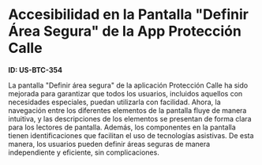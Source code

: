 # Accesibilidad en la Pantalla "Definir Área Segura" de la App Protección Calle

**ID: US-BTC-354**

La pantalla "Definir área segura" de la aplicación Protección Calle ha sido mejorada para garantizar que todos los usuarios, incluidos aquellos con necesidades especiales, puedan utilizarla con facilidad. Ahora, la navegación entre los diferentes elementos de la pantalla fluye de manera intuitiva, y las descripciones de los elementos se presentan de forma clara para los lectores de pantalla. Además, los componentes en la pantalla tienen identificaciones que facilitan el uso de tecnologías asistivas. De esta manera, los usuarios pueden definir áreas seguras de manera independiente y eficiente, sin complicaciones.